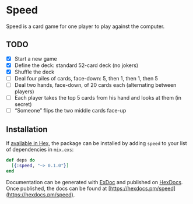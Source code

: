 # Speed

Speed is a card game for one player to play against the computer.

## TODO

- [x] Start a new game
- [x] Define the deck: standard 52-card deck (no jokers)
- [x] Shuffle the deck
- [ ] Deal four piles of cards, face-down: 5, then 1, then 1, then 5
- [ ] Deal two hands, face-down, of 20 cards each (alternating between players)
- [ ] Each player takes the top 5 cards from his hand and looks at them (in secret)
- [ ] “Someone” flips the two middle cards face-up

## Installation

If [available in Hex](https://hex.pm/docs/publish), the package can be installed
by adding `speed` to your list of dependencies in `mix.exs`:

```elixir
def deps do
  [{:speed, "~> 0.1.0"}]
end
```

Documentation can be generated with [ExDoc](https://github.com/elixir-lang/ex_doc)
and published on [HexDocs](https://hexdocs.pm). Once published, the docs can
be found at [https://hexdocs.pm/speed](https://hexdocs.pm/speed).

